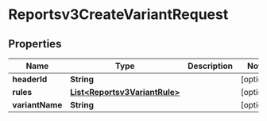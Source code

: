 

# Reportsv3CreateVariantRequest


## Properties

| Name | Type | Description | Notes |
|------------ | ------------- | ------------- | -------------|
|**headerId** | **String** |  |  [optional] |
|**rules** | [**List&lt;Reportsv3VariantRule&gt;**](Reportsv3VariantRule.md) |  |  [optional] |
|**variantName** | **String** |  |  [optional] |



